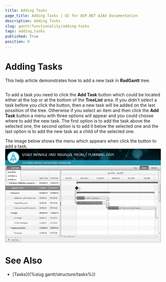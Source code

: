 ```yaml
---
title: Adding Tasks
page_title: Adding Tasks | UI for ASP.NET AJAX Documentation
description: Adding Tasks
slug: gantt/functionality/adding-tasks
tags: adding,tasks
published: True
position: 0
---
```


# Adding Tasks



This help article demonstrates how to add a new task in **RadGantt** tree.

## 

To add a task you need to click the **Add Task** button which could be located either at the top or at the bottom of the **TreeList** area. If you didn't select a task before you click the button, then a new task will be added on the last possition of the tree. Otherwise if you select an item and then click the **Add Task** button a menu with three options will appear and you could choose where to add the new task. The first option is to add the task above the selected one, the second option is to add it below the selected one and the last option is to add the new task as a child of the selected one.

The image below shows the menu which appears when click the button to add a task.![gantt-functionality-adding-tasks-1](images/gantt-functionality-adding-tasks-1.png)

# See Also

 * [Tasks]({%slug gantt/structure/tasks%})
